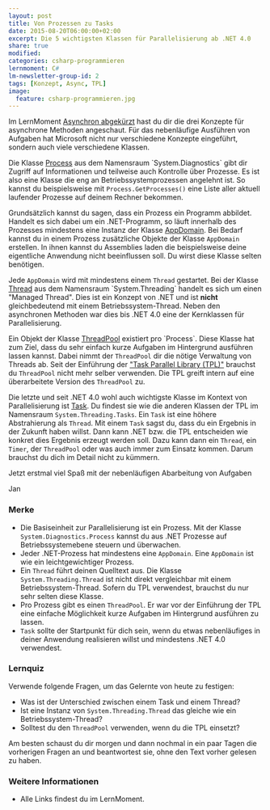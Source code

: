 ```yaml
---
layout: post
title: Von Prozessen zu Tasks
date: 2015-08-20T06:00:00+02:00
excerpt: Die 5 wichtigsten Klassen für Parallelisierung ab .NET 4.0
share: true
modified:
categories: csharp-programmieren
lernmoment: C#
lm-newsletter-group-id: 2
tags: [Konzept, Async, TPL]
image:
  feature: csharp-programmieren.jpg
---
```


Im LernMoment [Asynchron abgekürzt](/csharp-programmieren/tap-eap-apm-asynchron-abgekuerzt/) hast du dir die drei Konzepte für asynchrone Methoden angeschaut. Für das nebenläufige Ausführen von Aufgaben hat Microsoft nicht nur verschiedene Konzepte eingeführt, sondern auch viele verschiedene Klassen.

Die Klasse [Process](https://msdn.microsoft.com/de-de/library/system.diagnostics.process(v=vs.110).aspx) aus dem Namensraum `System.Diagnostics` gibt dir Zugriff auf Informationen und teilweise auch Kontrolle über Prozesse. Es ist also eine Klasse die eng an Betriebssystemprozessen angelehnt ist. So kannst du beispielsweise mit `Process.GetProcesses()` eine Liste aller aktuell laufender Prozesse auf deinem Rechner bekommen.

Grundsätzlich kannst du sagen, dass ein Prozess ein Programm abbildet. Handelt es sich dabei um ein .NET-Programm, so läuft innerhalb des Prozesses mindestens eine Instanz der Klasse [AppDomain](https://msdn.microsoft.com/de-de/library/system.appdomain(v=vs.110).aspx). Bei Bedarf kannst du in einem Prozess zusätzliche Objekte der Klasse `AppDomain` erstellen. In ihnen kannst du Assemblies laden die beispielsweise deine eigentliche Anwendung nicht beeinflussen soll. Du wirst diese Klasse selten benötigen.

Jede `AppDomain` wird mit mindestens einem `Thread` gestartet. Bei der Klasse [Thread](https://msdn.microsoft.com/de-de/library/system.threading.thread(v=vs.110).aspx) aus dem Namensraum `System.Threading` handelt es sich um einen "Managed Thread". Dies ist ein Konzept von .NET und ist **nicht** gleichbedeutend mit einem Betriebssystem-Thread. Neben den asynchronen Methoden war dies bis .NET 4.0 eine der Kernklassen für Parallelisierung.

Ein Objekt der Klasse [ThreadPool](https://msdn.microsoft.com/de-de/library/system.threading.threadpool(v=vs.110).aspx) existiert pro `Process`. Diese Klasse hat zum Ziel, dass du sehr einfach kurze Aufgaben im Hintergrund ausführen lassen kannst. Dabei nimmt der `ThreadPool` dir die nötige Verwaltung von Threads ab. Seit der Einführung der ["Task Parallel Library (TPL)"]() brauchst du `ThreadPool` nicht mehr selber verwenden. Die TPL greift intern auf eine überarbeitete Version des `ThreadPool` zu.

Die letzte und seit .NET 4.0 wohl auch wichtigste Klasse im Kontext von Parallelisierung ist [Task](https://msdn.microsoft.com/de-de/library/system.threading.tasks.task(v=vs.110).aspx). Du findest sie wie die anderen Klassen der TPL im Namensraum `System.Threading.Tasks`. Ein `Task` ist eine höhere Abstrahierung als `Thread`. Mit einem `Task` sagst du, dass du ein Ergebnis in der Zukunft haben willst. Dann kann .NET bzw. die TPL entscheiden wie konkret dies Ergebnis erzeugt werden soll. Dazu kann dann ein `Thread`, ein `Timer`, der `ThreadPool` oder was auch immer zum Einsatz kommen. Darum brauchst du dich im Detail nicht zu kümmern.

Jetzt erstmal viel Spaß mit der nebenläufigen Abarbeitung von Aufgaben

Jan


### Merke

-	Die Basiseinheit zur Parallelisierung ist ein Prozess. Mit der Klasse `System.Diagnostics.Process` kannst du aus .NET Prozesse auf Betriebssystemebene steuern und überwachen.
-	Jeder .NET-Prozess hat mindestens eine `AppDomain`. Eine `AppDomain` ist wie ein leichtgewichtiger Prozess.
-	Ein `Thread` führt deinen Quelltext aus. Die Klasse `System.Threading.Thread` ist nicht direkt vergleichbar mit einem Betriebssystem-Thread. Sofern du TPL verwendest, brauchst du nur sehr selten diese Klasse.
-	Pro Prozess gibt es einen `ThreadPool`. Er war vor der Einführung der TPL eine einfache Möglichkeit kurze Aufgaben im Hintergrund ausführen zu lassen.
-	`Task` sollte der Startpunkt für dich sein, wenn du etwas nebenläufiges in deiner Anwendung realisieren willst und mindestens .NET 4.0 verwendest.

### Lernquiz 

Verwende folgende Fragen, um das Gelernte von heute zu festigen:

-	Was ist der Unterschied zwischen einem Task und einem Thread?
-	Ist eine Instanz von `System.Threading.Thread` das gleiche wie ein Betriebssystem-Thread?
-	Solltest du den `ThreadPool` verwenden, wenn du die TPL einsetzt?

Am besten schaust du dir morgen und dann nochmal in ein paar Tagen die vorherigen Fragen an und beantwortest sie, ohne den Text vorher gelesen zu haben.

### Weitere Informationen

-	Alle Links findest du im LernMoment.

